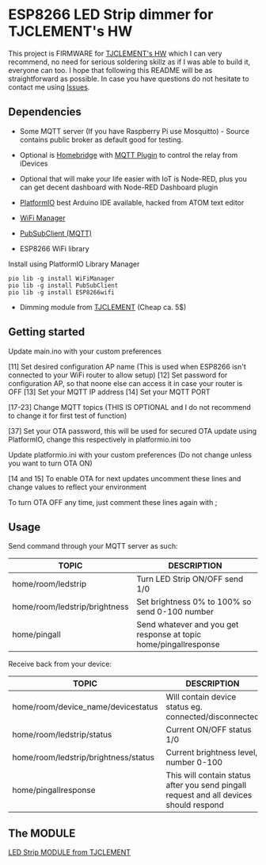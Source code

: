 # ESP8266 LED Strip dimmer for TJCLEMENT's HW

This project is FIRMWARE for [TJCLEMENT's HW](https://github.com/tjclement/esp-dimmer-hardware) which I can very recommend, no need for serious soldering skillz as if I was able to build it, everyone can too. I hope that following this README will be as straightforward as possible. In case you have questions do not hesitate to contact me using [Issues](https://github.com/ArnieX/esp8266_dimmer_firmware/issues).

## Dependencies
- Some MQTT server (If you have Raspberry Pi use Mosquitto) - Source contains public broker as default good for testing.
- Optional is [Homebridge](https://github.com/nfarina/homebridge) with [MQTT Plugin](https://github.com/cflurin/homebridge-mqtt) to control the relay from iDevices
- Optional that will make your life easier with IoT is Node-RED, plus you can get decent dashboard with Node-RED Dashboard plugin
- [PlatformIO](https://github.com/platformio/platformio) best Arduino IDE available, hacked from ATOM text editor

- [WiFi Manager](https://github.com/tzapu/WiFiManager)
- [PubSubClient (MQTT)](https://github.com/knolleary/pubsubclient)
- ESP8266 WiFi library

Install using PlatformIO Library Manager

```
pio lib -g install WiFiManager
pio lib -g install PubSubClient
pio lib -g install ESP8266wifi
```

- Dimming module from [TJCLEMENT](https://github.com/tjclement/esp-dimmer-hardware) (Cheap ca. 5$)

## Getting started

Update main.ino with your custom preferences

[11] Set desired configuration AP name (This is used when ESP8266 isn't connected to your WiFi router to allow setup)
[12] Set password for configuration AP, so that noone else can access it in case your router is OFF
[13] Set your MQTT IP address
[14] Set your MQTT PORT

[17-23] Change MQTT topics (THIS IS OPTIONAL and I do not recommend to change it for first test of function)

[37] Set your OTA password, this will be used for secured OTA update using PlatformIO, change this respectively in platformio.ini too

Update platformio.ini with your custom preferences (Do not change unless you want to turn OTA ON)

[14 and 15] To enable OTA for next updates uncomment these lines and change values to reflect your environment

To turn OTA OFF any time, just comment these lines again with ;

## Usage

Send command through your MQTT server as such:

|TOPIC|DESCRIPTION|
|---|---|
|home/room/ledstrip|Turn LED Strip ON/OFF send 1/0|
|home/room/ledstrip/brightness|Set brightness 0% to 100% so send 0-100 number|
|home/pingall|Send whatever and you get response at topic home/pingallresponse|

Receive back from your device:

|TOPIC|DESCRIPTION|
|---|---|
|home/room/device_name/devicestatus|Will contain device status eg. connected/disconnected|
|home/room/ledstrip/status|Current ON/OFF status 1/0|
|home/room/ledstrip/brightness/status|Current brightness level, number 0-100|
|home/pingallresponse|This will contain status after you send pingall request and all devices should respond|

## The MODULE

[LED Strip MODULE from TJCLEMENT](http://img.youtube.com/vi/KB4Ermphibo/0.jpg)
